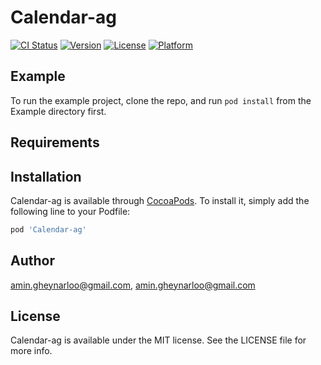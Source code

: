 # Calendar-ag

[![CI Status](https://img.shields.io/travis/amin.gheynarloo@gmail.com/Calendar-ag.svg?style=flat)](https://travis-ci.org/amin.gheynarloo@gmail.com/Calendar-ag)
[![Version](https://img.shields.io/cocoapods/v/Calendar-ag.svg?style=flat)](https://cocoapods.org/pods/Calendar-ag)
[![License](https://img.shields.io/cocoapods/l/Calendar-ag.svg?style=flat)](https://cocoapods.org/pods/Calendar-ag)
[![Platform](https://img.shields.io/cocoapods/p/Calendar-ag.svg?style=flat)](https://cocoapods.org/pods/Calendar-ag)

## Example

To run the example project, clone the repo, and run `pod install` from the Example directory first.

## Requirements

## Installation

Calendar-ag is available through [CocoaPods](https://cocoapods.org). To install
it, simply add the following line to your Podfile:

```ruby
pod 'Calendar-ag'
```

## Author

amin.gheynarloo@gmail.com, amin.gheynarloo@gmail.com

## License

Calendar-ag is available under the MIT license. See the LICENSE file for more info.
